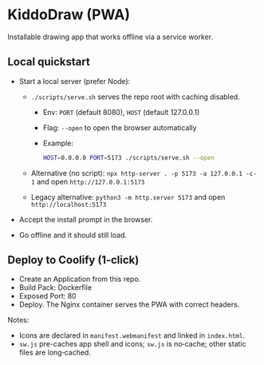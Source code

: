 # KiddoDraw (PWA)

Installable drawing app that works offline via a service worker.

## Local quickstart

- Start a local server (prefer Node):

  - `./scripts/serve.sh` serves the repo root with caching disabled.

    - Env: `PORT` (default 8080), `HOST` (default 127.0.0.1)
    - Flag: `--open` to open the browser automatically
    - Example:

      ```bash
      HOST=0.0.0.0 PORT=5173 ./scripts/serve.sh --open
      ```

  - Alternative (no script): `npx http-server . -p 5173 -a 127.0.0.1 -c-1` and open `http://127.0.0.1:5173`
  - Legacy alternative: `python3 -m http.server 5173` and open `http://localhost:5173`

- Accept the install prompt in the browser.
- Go offline and it should still load.

## Deploy to Coolify (1‑click)

- Create an Application from this repo.
- Build Pack: Dockerfile
- Exposed Port: 80
- Deploy. The Nginx container serves the PWA with correct headers.

Notes:

- Icons are declared in `manifest.webmanifest` and linked in `index.html`.
- `sw.js` pre-caches app shell and icons; `sw.js` is no‑cache; other static files are long‑cached.
